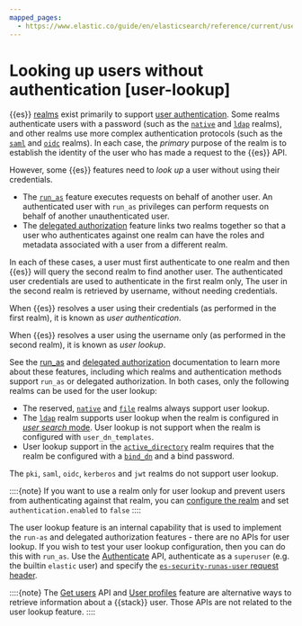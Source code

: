 ```yaml
---
mapped_pages:
  - https://www.elastic.co/guide/en/elasticsearch/reference/current/user-lookup.html
---
```


# Looking up users without authentication [user-lookup]

{{es}} [realms](authentication-realms.md) exist primarily to support [user authentication](user-authentication.md). Some realms authenticate users with a password (such as the [`native`](native.md) and [`ldap`](ldap.md) realms), and other realms use more complex authentication protocols (such as the [`saml`](saml.md) and [`oidc`](openid-connect.md) realms). In each case, the *primary* purpose of the realm is to establish the identity of the user who has made a request to the {{es}} API.

However, some {{es}} features need to *look up* a user without using their credentials.

* The [`run_as`](submitting-requests-on-behalf-of-other-users.md) feature executes requests on behalf of another user. An authenticated user with `run_as` privileges can perform requests on behalf of another unauthenticated user.
* The [delegated authorization](realm-chains.md#authorization_realms) feature links two realms together so that a user who authenticates against one realm can have the roles and metadata associated with a user from a different realm.

In each of these cases, a user must first authenticate to one realm and then {{es}} will query the second realm to find another user. The authenticated user credentials are used to authenticate in the first realm only, The user in the second realm is retrieved by username, without needing credentials.

When {{es}} resolves a user using their credentials (as performed in the first realm), it is known as *user authentication*.

When {{es}} resolves a user using the username only (as performed in the second realm), it is known as *user lookup*.

See the [run_as](submitting-requests-on-behalf-of-other-users.md) and [delegated authorization](realm-chains.md#authorization_realms) documentation to learn more about these features, including which realms and authentication methods support `run_as` or delegated authorization. In both cases, only the following realms can be used for the user lookup:

* The reserved, [`native`](native.md) and [`file`](file-based.md) realms always support user lookup.
* The [`ldap`](ldap.md) realm supports user lookup when the realm is configured in [*user search* mode](ldap.md#ldap-realm-configuration). User lookup is not support when the realm is configured with `user_dn_templates`.
* User lookup support in the [`active_directory`](active-directory.md) realm requires that the realm be configured with a [`bind_dn`](elasticsearch://docs/reference/elasticsearch/configuration-reference/security-settings.md#ref-ad-settings) and a bind password.

The `pki`, `saml`, `oidc`, `kerberos` and `jwt` realms do not support user lookup.

::::{note} 
If you want to use a realm only for user lookup and prevent users from authenticating against that realm, you can [configure the realm](elasticsearch://docs/reference/elasticsearch/configuration-reference/security-settings.md#ref-realm-settings) and set `authentication.enabled` to `false`
::::


The user lookup feature is an internal capability that is used to implement the `run-as` and delegated authorization features - there are no APIs for user lookup. If you wish to test your user lookup configuration, then you can do this with `run_as`. Use the [Authenticate](https://www.elastic.co/docs/api/doc/elasticsearch/operation/operation-security-authenticate) API, authenticate as a `superuser` (e.g. the builtin `elastic` user) and specify the [`es-security-runas-user` request header](submitting-requests-on-behalf-of-other-users.md).

::::{note} 
The [Get users](https://www.elastic.co/docs/api/doc/elasticsearch/operation/operation-security-get-user) API and [User profiles](user-profiles.md) feature are alternative ways to retrieve information about a {{stack}} user. Those APIs are not related to the user lookup feature.
::::


